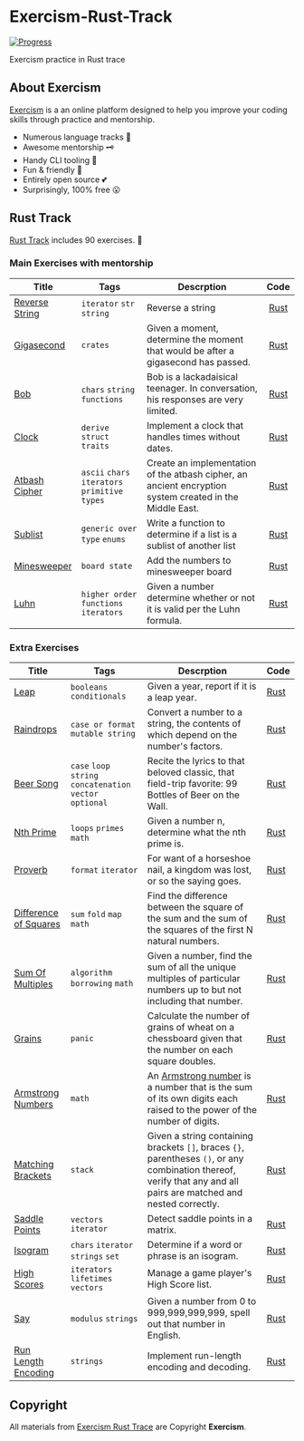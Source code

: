 # Exercism-Rust-Track
[![Progress](https://img.shields.io/badge/Progress-64%25-brightgreen)](https://exercism.io/my/tracks/rust)

Exercism practice in Rust trace

## About Exercism
[Exercism](https://exercism.io/about) is a an online platform designed to help you improve your coding skills through practice and mentorship. 

* Numerous language tracks 🎯
* Awesome mentorship 🗝
* Handy CLI tooling 🧰
* Fun & friendly 🥰
* Entirely open source 💕
* Surprisingly, 100% free 😮

## Rust Track 
[Rust Track](https://exercism.io/my/tracks/rust) includes 90 exercises. 🦀

### Main Exercises with mentorship

| Title                                                        | Tags                                          | Descrption                                                   |           Code           |
| ------------------------------------------------------------ | --------------------------------------------- | ------------------------------------------------------------ | :----------------------: |
| [Reverse String](https://exercism.io/tracks/rust/exercises/reverse-string/solutions/32cf4f36f765465e810dabc561173453) | `iterator`  `str`  `string`                   | Reverse a string                                             | [Rust](./reverse-string) |
| [Gigasecond](https://exercism.io/tracks/rust/exercises/gigasecond/solutions/eb926376f6214aeabb708834046d3392) | `crates`                                      | Given a moment, determine the moment that would be after a gigasecond has passed. |   [Rust](./gigasecond)   |
| [Bob](https://exercism.io/tracks/rust/exercises/bob/solutions/3d87678b6f7e4496b39d3befb37e1d36) | `chars`  `string functions`                   | Bob is a lackadaisical teenager. In conversation, his responses are very limited. |      [Rust](./bob)       |
| [Clock](https://exercism.io/tracks/rust/exercises/clock/solutions/8f2b3603f1e14b1db50ca9ed43ea4bae) | `derive` `struct` `traits`                    | Implement a clock that handles times without dates.          |     [Rust](./clock)      |
| [Atbash Cipher](https://exercism.io/tracks/rust/exercises/atbash-cipher/solutions/885d1e04bd644c56bab41e3dbc804278) | `ascii` `chars` `iterators` `primitive types` | Create an implementation of the atbash cipher, an ancient encryption system created in the Middle East. | [Rust](./atbash-cipher)  |
| [Sublist](https://exercism.io/tracks/rust/exercises/sublist/solutions/cbb828f199ff453192d0396789d76d09) | `generic over type` `enums`                   | Write a function to determine if a list is a sublist of another list |    [Rust](./sublist)     |
| [Minesweeper](https://exercism.io/my/solutions/d60a502b6e0241a5898d45f06006612f) | `board state`                                 | Add the numbers to minesweeper board                         |  [Rust](./minesweeper)   |
| [Luhn](https://exercism.io/tracks/rust/exercises/luhn/solutions/56df560fbbfc460d95e6f9a15b45e44f) | `higher order functions` `iterators`          | Given a number determine whether or not it is valid per the Luhn formula. |      [Rust](./luhn)      |
### Extra Exercises

| Title                                                        | Tags                                                   | Descrption                                                   | Code                            |
| ------------------------------------------------------------ | ------------------------------------------------------ | ------------------------------------------------------------ | ------------------------------- |
| [Leap](https://exercism.io/tracks/rust/exercises/leap/solutions/4151df17bcf340039f76e976e29a331f) | `booleans` `conditionals`                              | Given a year, report if it is a leap year.                   | [Rust](./leap)                  |
| [Raindrops](https://exercism.io/tracks/rust/exercises/raindrops/solutions/4261ea6274bd40879c136b9839c5b681) | `case or format` `mutable string`                      | Convert a number to a string, the contents of which depend on the number's factors. | [Rust](./raindrops)             |
| [Beer Song](https://exercism.io/tracks/rust/exercises/beer-song/solutions/74677aa07a8548bca8bebcb39df98caa) | `case` `loop` `string concatenation` `vector optional` | Recite the lyrics to that beloved classic, that field-trip favorite: 99 Bottles of Beer on the Wall. | [Rust](./beer-song)             |
| [Nth Prime](https://exercism.io/tracks/rust/exercises/nth-prime/solutions/5bf23c3d35d14c189a933e8c6e9a5d99) | `loops` `primes` `math`                                | Given a number n, determine what the nth prime is.           | [Rust](./nth-prime)             |
| [Proverb](https://exercism.io/tracks/rust/exercises/proverb/solutions/72174c85de0648d194a03a715f7cec57) | `format` `iterator`                                    | For want of a horseshoe nail, a kingdom was lost, or so the saying goes. | [Rust](./proverb)               |
| [Difference of Squares](https://exercism.io/tracks/rust/exercises/difference-of-squares/solutions/2948322895e94aefa128995455886f7b) | `sum` `fold` `map` `math`                              | Find the difference between the square of the sum and the sum of the squares of the first N natural numbers. | [Rust](./difference-of-squares) |
| [Sum Of Multiples](https://exercism.io/tracks/rust/exercises/sum-of-multiples/solutions/f16ee7aa22e24d54a08c4910dd177134) | `algorithm` `borrowing` `math`                         | Given a number, find the sum of all the unique multiples of particular numbers up to but not including that number. | [Rust](./sum-of-multiples)      |
| [Grains](https://exercism.io/tracks/rust/exercises/grains/solutions/c37110ad75014a8db55cbe8bd5620c43) | `panic`                                                | Calculate the number of grains of wheat on a chessboard given that the number on each square doubles. | [Rust](./grains)                |
| [Armstrong Numbers](https://exercism.io/tracks/rust/exercises/armstrong-numbers/solutions/7fc73d04797c42a09f1588095c6e6b19) | `math`                                                 | An [Armstrong number](https://en.wikipedia.org/wiki/Narcissistic_number) is a number that is the sum of its own digits each raised to the power of the number of digits. | [Rust](./armstrong-numbers)     |
| [Matching Brackets](https://exercism.io/tracks/rust/exercises/matching-brackets/solutions/cf8e683778f74137b0cb4f08a622ae2f) | `stack`                                                | Given a string containing brackets `[]`, braces `{}`, parentheses `()`, or any combination thereof, verify that any and all pairs are matched and nested correctly. | [Rust](./matching-brackets)     |
| [Saddle Points](https://exercism.io/tracks/rust/exercises/saddle-points/solutions/337fd3e68a6c4f04a75eda7ce8fbeae5) | `vectors` `iterator`                                   | Detect saddle points in a matrix.                            | [Rust](./saddle-points)         |
| [Isogram](https://exercism.io/tracks/rust/exercises/isogram/solutions/e59aca55149a4fc4a2ab8b4d1c9abd2f) | `chars` `iterator` `strings` `set`                     | Determine if a word or phrase is an isogram.                 | [Rust](./isogram)               |
| [High Scores](https://exercism.io/tracks/rust/exercises/high-scores/solutions/03c3d15bb4784a65ad92b56913de7656) | `iterators` `lifetimes` `vectors`                      | Manage a game player's High Score list.                      | [Rust](./high-scores)           |
| [Say](https://exercism.io/tracks/rust/exercises/say/solutions/01122d0f87dd4485ac38f91963bb01c4) | `modulus` `strings`                                    | Given a number from 0 to 999,999,999,999, spell out that number in English. | [Rust](./say)                   |
| [Run Length Encoding](https://exercism.io/tracks/rust/exercises/run-length-encoding/solutions/c381bfd9af34426ab6dad507ea1b7513) | `strings`                                              | Implement run-length encoding and decoding.                  | [Rust](./run-length-encoding)   |

## Copyright

All materials from [Exercism Rust Trace](https://exercism.io/my/tracks/rust) are Copyright **Exercism**.

